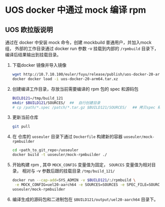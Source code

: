 # UOS docker 中通过 mock 编译 rpm

## UOS 欧拉版说明

 通过在 docker 中安装 mock 命令，创建 mockbuild 普通用户，并加入mock组， 外部的工作目录通过 docker run 参数 -v 挂载到内部的 `/rpmbuild` 目录下，编译后结果输出到挂载目录。

1. 下载docker 镜像并导入镜像

    ```bash
    wget http://10.7.10.100/euler/fuyu/release/publish/uos-docker-20-arm64.tar.xz
    docker docker load -i uos-docker-20-arm64.tar.xz
    ```

2. 创建编译工作目录，存放当前需要编译的 rpm 包的 spec 和源码包

    ```bash
    BUILD121=/tmp/build_121
    mkdir $BUILD121/SOURCES/  ##  自行创建目录
    # cp /path/*.spec /patch/*.tar.gz $BUILD121/SOURCES/ 　## 拷贝spec 和 源码到  SOURCES 目录下
    ```

3. 更新当前仓库

    ```bash
    git pull
    ```

4. 在 仓库的 `uoseuler` 目录下通过 `Dockerfile` 构建新的容器 `uoseuler/mock-rpmbuilder`

    ```bash
    cd <path_to_git_repo>/uoseuler
    docker build -t uoseuler/mock-rpmbuilder ./
    ```

5.  开始构建 rpm , 其中 `MOCK_CONFIG` 变量值为固定， `SOURCES` 变量值为相对目录， 相对与 -v 参数后跟的挂载目录 `/tmp/build_121/` 

    ```bash
    docker run --cap-add=SYS_ADMIN -v $BUILD121/:/rpmbuild \
     -e MOCK_CONFIG=uel20-aarch64 -e SOURCES=SOURCES -e SPEC_FILE=SOURCES/dtkwidget.spec  \
    uoseuler/mock-rpmbuilder
    ```

6. 编译生成的源码包和二进制包在 `$BUILD121/output/uel20-aarch64` 目录下。